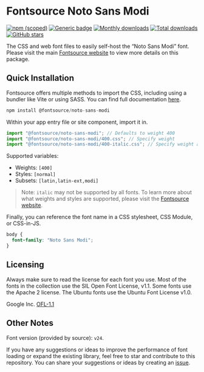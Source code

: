 # Fontsource Noto Sans Modi

[![npm (scoped)](https://img.shields.io/npm/v/@fontsource/noto-sans-modi?color=brightgreen)](https://www.npmjs.com/package/@fontsource/noto-sans-modi) [![Generic badge](https://img.shields.io/badge/fontsource-passing-brightgreen)](https://github.com/fontsource/fontsource) [![Monthly downloads](https://badgen.net/npm/dm/@fontsource/noto-sans-modi)](https://github.com/fontsource/fontsource) [![Total downloads](https://badgen.net/npm/dt/@fontsource/noto-sans-modi)](https://github.com/fontsource/fontsource) [![GitHub stars](https://img.shields.io/github/stars/fontsource/fontsource.svg?style=social&label=Star)](https://github.com/fontsource/fontsource/stargazers)

The CSS and web font files to easily self-host the “Noto Sans Modi” font. Please visit the main [Fontsource website](https://fontsource.org/fonts/noto-sans-modi) to view more details on this package.

## Quick Installation

Fontsource offers multiple methods to import the CSS, including using a bundler like Vite or using SASS. You can find full documentation [here](https://fontsource.org/docs/getting-started/introduction).

```javascript
npm install @fontsource/noto-sans-modi
```

Within your app entry file or site component, import it in.

```javascript
import "@fontsource/noto-sans-modi"; // Defaults to weight 400
import "@fontsource/noto-sans-modi/400.css"; // Specify weight
import "@fontsource/noto-sans-modi/400-italic.css"; // Specify weight and style
```

Supported variables:
- Weights: `[400]`
- Styles: `[normal]`
- Subsets: `[latin,latin-ext,modi]`

> Note: `italic` may not be supported by all fonts. To learn more about what weights and styles are supported, please visit the [Fontsource website](https://fontsource.org/fonts/noto-sans-modi).

Finally, you can reference the font name in a CSS stylesheet, CSS Module, or CSS-in-JS.

```css
body {
  font-family: "Noto Sans Modi";
}
```

## Licensing
Always make sure to read the license for each font you use. Most of the fonts in the collection use the SIL Open Font License, v1.1. Some fonts use the Apache 2 license. The Ubuntu fonts use the Ubuntu Font License v1.0.

Google Inc.
[OFL-1.1](http://scripts.sil.org/OFL)

## Other Notes
Font version (provided by source): `v24`.

If you have any suggestions or ideas to improve the performance of font loading or expand the existing library, feel free to star and contribute to this repository. You can share your suggestions or ideas by creating an [issue](https://github.com/fontsource/fontsource/issues).